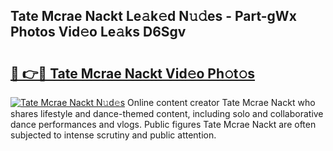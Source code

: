 ## Tate Mcrae Nackt Le𝚊k𝚎d N𝚞𝚍es - Part-gWx Photos Vid𝚎o Le𝚊ks D6Sgv

# <h2><a href="http://fb1vpqq.evod.top/?m=Tate+Mcrae+Nackt">🔗 👉🔴 Tate Mcrae Nackt Vid𝚎o Ph𝚘t𝚘s</a></h2>

[![Tate Mcrae Nackt N𝚞d𝚎s](https://i.imgur.com/8V9OHl7.gif)](http://fb1vpqq.evod.top/?m=Tate+Mcrae+Nackt)
Online content creator Tate Mcrae Nackt who shares lifestyle and dance-themed content, including solo and collaborative dance performances and vlogs. Public figures Tate Mcrae Nackt are often subjected to intense scrutiny and public attention. 
